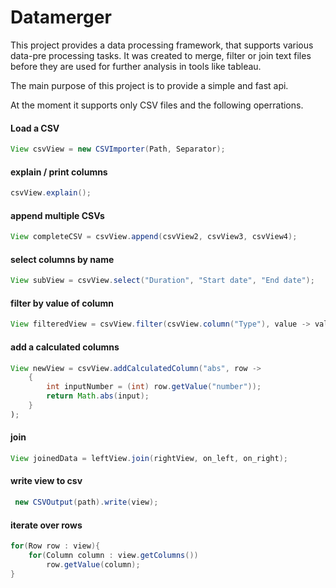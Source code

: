 # Datamerger
This project provides a data processing framework, that supports various data-pre processing tasks.
It was created to merge, filter or join text files before they are used for further analysis in tools like tableau.

The main purpose of this project is to provide a simple and fast api.

At the moment it supports only CSV files and the following operrations.

#### Load a CSV
```java
View csvView = new CSVImporter(Path, Separator);
```

#### explain / print columns
```java
csvView.explain();
```

#### append multiple CSVs
```java
View completeCSV = csvView.append(csvView2, csvView3, csvView4);
```

#### select columns by name
```java
View subView = csvView.select("Duration", "Start date", "End date");
```

#### filter by value of column
```java
View filteredView = csvView.filter(csvView.column("Type"), value -> value.equals("Registered"));
```

#### add a calculated columns
```java
View newView = csvView.addCalculatedColumn("abs", row -> 
    {
        int inputNumber = (int) row.getValue("number"));
        return Math.abs(input);
    }
);
```

#### join
```java
View joinedData = leftView.join(rightView, on_left, on_right);
```


#### write view to csv
```java
 new CSVOutput(path).write(view);
 ```

#### iterate over rows
```java
for(Row row : view){
    for(Column column : view.getColumns())
        row.getValue(column);
}
````

